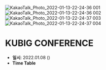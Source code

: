 ![KakaoTalk_Photo_2022-01-13-22-24-36 001](https://user-images.githubusercontent.com/71932401/149338401-f04a32b6-8c7f-41dd-a506-66e78c242922.png)
![KakaoTalk_Photo_2022-01-13-22-24-36 002](https://user-images.githubusercontent.com/71932401/149338406-253066ff-e342-40e9-8b7c-1f8f1f8b5939.png)
![KakaoTalk_Photo_2022-01-13-22-24-37 003](https://user-images.githubusercontent.com/71932401/149338414-c6f64351-8311-4749-b4df-59ac00919797.png)
![KakaoTalk_Photo_2022-01-13-22-24-37 004](https://user-images.githubusercontent.com/71932401/149338418-6d2c7f20-f453-41a0-a95d-2f77b623ac36.png)

# KUBIG CONFERENCE
- **일시**: 2022.01.08 ()
- **Time Table**
